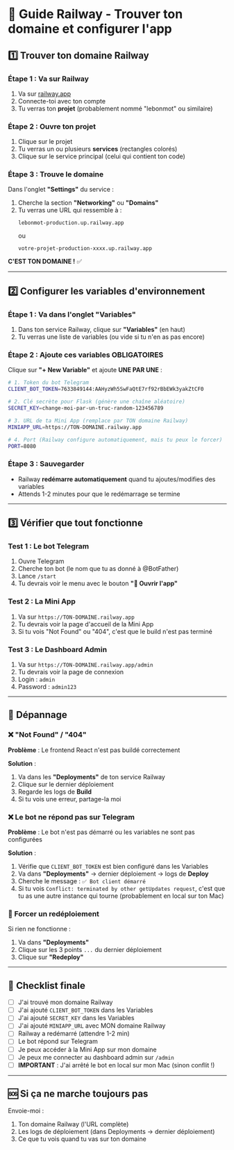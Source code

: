 # 🚂 Guide Railway - Trouver ton domaine et configurer l'app

## 1️⃣ Trouver ton domaine Railway

### Étape 1 : Va sur Railway
1. Va sur [railway.app](https://railway.app)
2. Connecte-toi avec ton compte
3. Tu verras ton **projet** (probablement nommé "lebonmot" ou similaire)

### Étape 2 : Ouvre ton projet
1. Clique sur le projet
2. Tu verras un ou plusieurs **services** (rectangles colorés)
3. Clique sur le service principal (celui qui contient ton code)

### Étape 3 : Trouve le domaine
Dans l'onglet **"Settings"** du service :
1. Cherche la section **"Networking"** ou **"Domains"**
2. Tu verras une URL qui ressemble à :
   ```
   lebonmot-production.up.railway.app
   ```
   ou
   ```
   votre-projet-production-xxxx.up.railway.app
   ```

**C'EST TON DOMAINE !** ✅

---

## 2️⃣ Configurer les variables d'environnement

### Étape 1 : Va dans l'onglet "Variables"
1. Dans ton service Railway, clique sur **"Variables"** (en haut)
2. Tu verras une liste de variables (ou vide si tu n'en as pas encore)

### Étape 2 : Ajoute ces variables OBLIGATOIRES

Clique sur **"+ New Variable"** et ajoute **UNE PAR UNE** :

```bash
# 1. Token du bot Telegram
CLIENT_BOT_TOKEN=7633849144:AAHyzWh5SwFaQtE7rf92rBbEWk3yakZtCF0

# 2. Clé secrète pour Flask (génère une chaîne aléatoire)
SECRET_KEY=change-moi-par-un-truc-random-123456789

# 3. URL de ta Mini App (remplace par TON domaine Railway)
MINIAPP_URL=https://TON-DOMAINE.railway.app

# 4. Port (Railway configure automatiquement, mais tu peux le forcer)
PORT=8080
```

### Étape 3 : Sauvegarder
- Railway **redémarre automatiquement** quand tu ajoutes/modifies des variables
- Attends 1-2 minutes pour que le redémarrage se termine

---

## 3️⃣ Vérifier que tout fonctionne

### Test 1 : Le bot Telegram
1. Ouvre Telegram
2. Cherche ton bot (le nom que tu as donné à @BotFather)
3. Lance `/start`
4. Tu devrais voir le menu avec le bouton **"🚀 Ouvrir l'app"**

### Test 2 : La Mini App
1. Va sur `https://TON-DOMAINE.railway.app`
2. Tu devrais voir la page d'accueil de la Mini App
3. Si tu vois "Not Found" ou "404", c'est que le build n'est pas terminé

### Test 3 : Le Dashboard Admin
1. Va sur `https://TON-DOMAINE.railway.app/admin`
2. Tu devrais voir la page de connexion
3. Login : `admin`
4. Password : `admin123`

---

## 🐛 Dépannage

### ❌ "Not Found" / "404"
**Problème** : Le frontend React n'est pas buildé correctement

**Solution** :
1. Va dans les **"Deployments"** de ton service Railway
2. Clique sur le dernier déploiement
3. Regarde les logs de **Build**
4. Si tu vois une erreur, partage-la moi

### ❌ Le bot ne répond pas sur Telegram
**Problème** : Le bot n'est pas démarré ou les variables ne sont pas configurées

**Solution** :
1. Vérifie que `CLIENT_BOT_TOKEN` est bien configuré dans les Variables
2. Va dans **"Deployments"** → dernier déploiement → logs de **Deploy**
3. Cherche le message : `✅ Bot client démarré`
4. Si tu vois `Conflict: terminated by other getUpdates request`, c'est que tu as une autre instance qui tourne (probablement en local sur ton Mac)

### 🔧 Forcer un redéploiement
Si rien ne fonctionne :
1. Va dans **"Deployments"**
2. Clique sur les 3 points `...` du dernier déploiement
3. Clique sur **"Redeploy"**

---

## 📝 Checklist finale

- [ ] J'ai trouvé mon domaine Railway
- [ ] J'ai ajouté `CLIENT_BOT_TOKEN` dans les Variables
- [ ] J'ai ajouté `SECRET_KEY` dans les Variables
- [ ] J'ai ajouté `MINIAPP_URL` avec MON domaine Railway
- [ ] Railway a redémarré (attendre 1-2 min)
- [ ] Le bot répond sur Telegram
- [ ] Je peux accéder à la Mini App sur mon domaine
- [ ] Je peux me connecter au dashboard admin sur `/admin`
- [ ] **IMPORTANT** : J'ai arrêté le bot en local sur mon Mac (sinon conflit !)

---

## 🆘 Si ça ne marche toujours pas

Envoie-moi :
1. Ton domaine Railway (l'URL complète)
2. Les logs de déploiement (dans Deployments → dernier déploiement)
3. Ce que tu vois quand tu vas sur ton domaine

